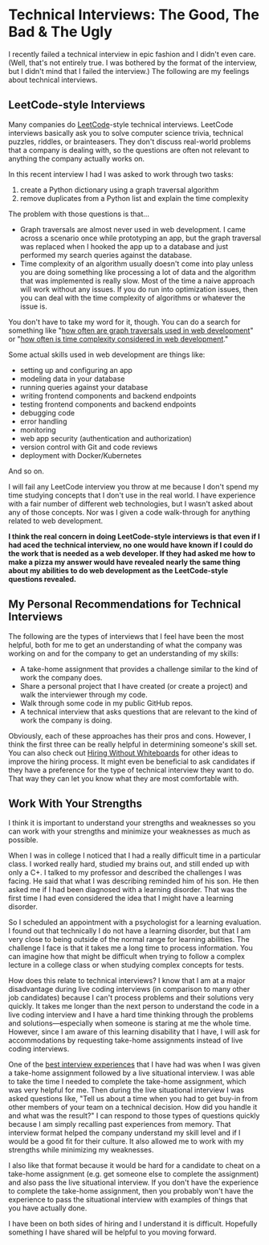 # Technical Interviews: The Good, The Bad & The Ugly

I recently failed a technical interview in epic fashion and I didn't even care. (Well, that's not entirely true. I was bothered by the format of the interview, but I didn't mind that I failed the interview.) The following are my feelings about technical interviews.

## LeetCode-style Interviews
Many companies do [LeetCode](https://leetcode.com/)-style technical interviews. LeetCode interviews basically ask you to solve computer science trivia, technical puzzles, riddles, or brainteasers. They don't discuss real-world problems that a company is dealing with, so the questions are often not relevant to anything the company actually works on.

In this recent interview I had I was asked to work through two tasks: 

1. create a Python dictionary using a graph traversal algorithm
2. remove duplicates from a Python list and explain the time complexity

The problem with those questions is that...

* Graph traversals are almost never used in web development. I came across a scenario once while prototyping an app, but the graph traversal was replaced when I hooked the app up to a database and just performed my search queries against the database.
* Time complexity of an algorithm usually doesn't come into play unless you are doing something like processing a lot of data and the algorithm that was implemented is really slow. Most of the time a naive approach will work without any issues. If you do run into optimization issues, then you can deal with the time complexity of algorithms or whatever the issue is.

<p>You don't have to take my word for it, though. You can do a search for something like "<a href="https://www.google.com/search?q=how+often+are+graph+traversals+used+in+web+development" target="_blank">how often are graph traversals used in web development</a>" or "<a href="https://www.google.com/search?q=how+often+is+time+complexity+considered+in+web+development" target="_blank">how often is time complexity considered in web development</a>."</p>

Some actual skills used in web development are things like:

* setting up and configuring an app
* modeling data in your database
* running queries against your database
* writing frontend components and backend endpoints
* testing frontend components and backend endpoints
* debugging code
* error handling
* monitoring
* web app security (authentication and authorization)
* version control with Git and code reviews
* deployment with Docker/Kubernetes

And so on.

I will fail any LeetCode interview you throw at me because I don't spend my time studying concepts that I don't use in the real world. I have experience with a fair number of different web technologies, but I wasn't asked about any of those concepts. Nor was I given a code walk-through for anything related to web development.

**I think the real concern in doing LeetCode-style interviews is that even if I had aced the technical interview, no one would have known if I could do the work that is needed as a web developer. If they had asked me how to make a pizza my answer would have revealed nearly the same thing about my abilities to do web development as the LeetCode-style questions revealed.**

## My Personal Recommendations for Technical Interviews
The following are the types of interviews that I feel have been the most helpful, both for me to get an understanding of what the company was working on and for the company to get an understanding of my skills:

* A take-home assignment that provides a challenge similar to the kind of work the company does.
* Share a personal project that I have created (or create a project) and walk the interviewer through my code.
* Walk through some code in my public GitHub repos.
* A technical interview that asks questions that are relevant to the kind of work the company is doing.

Obviously, each of these approaches has their pros and cons. However, I think the first three can be really helpful in determining someone's skill set. You can also check out <a href="https://github.com/poteto/hiring-without-whiteboards" target="_blank">Hiring Without Whiteboards</a> for other ideas to improve the hiring process. It might even be beneficial to ask candidates if they have a preference for the type of technical interview they want to do. That way they can let you know what they are most comfortable with.


## Work With Your Strengths

I think it is important to understand your strengths and weaknesses so you can work with your strengths and minimize your weaknesses as much as possible. 

When I was in college I noticed that I had a really difficult time in a particular class. I worked really hard, studied my brains out, and still ended up with only a C+. I talked to my professor and described the challenges I was facing. He said that what I was describing reminded him of his son. He then asked me if I had been diagnosed with a learning disorder. That was the first time I had even considered the idea that I might have a learning disorder.

So I scheduled an appointment with a psychologist for a learning evaluation. I found out that technically I do not have a learning disorder, but that I am very close to being outside of the normal range for learning abilities. The challenge I face is that it takes me a long time to process information. You can imagine how that might be difficult when trying to follow a complex lecture in a college class or when studying complex concepts for tests.

How does this relate to technical interviews? I know that I am at a major disadvantage during live coding interviews (in comparison to many other job candidates) because I can't process problems and their solutions very quickly. It takes me longer than the next person to understand the code in a live coding interview and I have a hard time thinking through the problems and solutions&mdash;especially when someone is staring at me the whole time. However, since I am aware of this learning disability that I have, I will ask for accommodations by requesting take-home assignments instead of live coding interviews.

One of the <a href="https://adhocteam.us/join/" target="_blank">best interview experiences</a> that I have had was when I was given a take-home assignment followed by a live situational interview. I was able to take the time I needed to complete the take-home assignment, which was very helpful for me. Then during the live situational interview I was asked questions like, "Tell us about a time when you had to get buy-in from other members of your team on a technical decision. How did you handle it and what was the result?" I can respond to those types of questions quickly because I am simply recalling past experiences from memory. That interview format helped the company understand my skill level and if I would be a good fit for their culture. It also allowed me to work with my strengths while minimizing my weaknesses.

I also like that format because it would be hard for a candidate to cheat on a take-home assignment (e.g. get someone else to complete the assignment) and also pass the live situational interview. If you don't have the experience to complete the take-home assignment, then you probably won't have the experience to pass the situational interview with examples of things that you have actually done.

I have been on both sides of hiring and I understand it is difficult. Hopefully something I have shared will be helpful to you moving forward.

